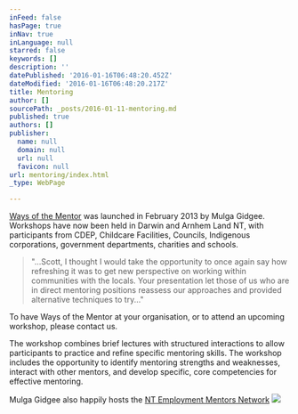 ```yaml
---
inFeed: false
hasPage: true
inNav: true
inLanguage: null
starred: false
keywords: []
description: ''
datePublished: '2016-01-16T06:48:20.452Z'
dateModified: '2016-01-16T06:48:20.217Z'
title: Mentoring
author: []
sourcePath: _posts/2016-01-11-mentoring.md
published: true
authors: []
publisher:
  name: null
  domain: null
  url: null
  favicon: null
url: mentoring/index.html
_type: WebPage

---
```

[Ways of the Mentor][0] was launched in February
2013 by Mulga Gidgee. Workshops have now been held in Darwin and Arnhem Land
NT, with participants from CDEP, Childcare Facilities, Councils, Indigenous
corporations, government departments, charities and schools.

> "...Scott, I thought I would take the opportunity to once again say how
> refreshing it was to get new perspective on working within communities with the
> locals. Your presentation let those of us who are in direct mentoring positions
> reassess our approaches and provided alternative techniques to try..."

To have Ways of the Mentor at your
organisation, or to attend an upcoming workshop, please contact us.

The workshop combines brief lectures with
structured interactions to allow participants to practice and refine specific
mentoring skills. The workshop includes the opportunity to identify mentoring
strengths and weaknesses, interact with other mentors, and develop specific,
core competencies for effective mentoring.

Mulga Gidgee also happily hosts the [NT
Employment Mentors Network][1]
![](https://the-grid-user-content.s3-us-west-2.amazonaws.com/124226d0-a46b-4fea-819a-4e9459bdc6d6.jpg)

[0]: www.waysofthementor.com
[1]: www.mentornt.net.au
